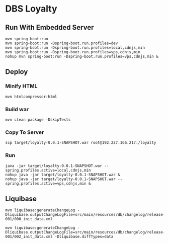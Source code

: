 # DBS Loyalty

## Run With Embedded Server

```
mvn spring-boot:run
mvn spring-boot:run -Dspring-boot.run.profiles=dev
mvn spring-boot:run -Dspring-boot.run.profiles=local,cdnjs,min
mvn spring-boot:run -Dspring-boot.run.profiles=vps,cdnjs,min
nohup mvn spring-boot:run -Dspring-boot.run.profiles=vps,cdnjs,min &
```
## Deploy

### Minify HTML
```
mvn htmlcompressor:html
```

### Build war
```
mvn clean package -DskipTests
```

### Copy To Server
```
scp target/loyalty-0.0.1-SNAPSHOT.war root@192.227.166.217:/loyalty
```

### Run
```
java -jar target/loyalty-0.0.1-SNAPSHOT.war --spring.profiles.active=local,cdnjs,min
nohup java -jar target/loyalty-0.0.1-SNAPSHOT.war &
nohup java -jar target/loyalty-0.0.1-SNAPSHOT.war --spring.profiles.active=vps,cdnjs,min &
```

## Liquibase
```
mvn liquibase:generateChangeLog -Dliquibase.outputChangeLogFile=src/main/resources/db/changelog/release-001/000_init_data.xml

mvn liquibase:generateChangeLog -Dliquibase.outputChangeLogFile=src/main/resources/db/changelog/release-001/002_init_data.xml -Dliquibase.diffTypes=data
```